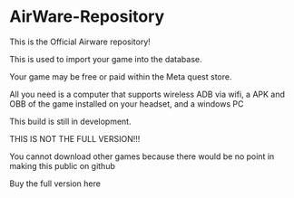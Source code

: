 # AirWare-Repository

This is the Official Airware repository!

This is used to import your game into the database.

Your game may be free or paid within the Meta quest store.

All you need is a computer that supports wireless ADB via wifi, a APK and OBB of the game installed on your headset, and a windows PC

This build is still in development.

THIS IS NOT THE FULL VERSION!!!

You cannot download other games because there would be no point in making this public on github

Buy the full version here

